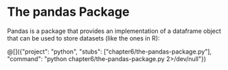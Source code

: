 # The pandas Package

Pandas is a package that provides an implementation of a dataframe object that
can be used to store datasets (like the ones in R):

@[]({"project": "python", "stubs": ["chapter6/the-pandas-package.py"], "command": "python chapter6/the-pandas-package.py 2>/dev/null"})
